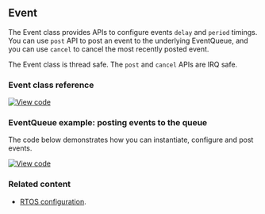 ## Event

The Event class provides APIs to configure events `delay` and `period` timings. You can use `post` API to post an event to the underlying EventQueue, and you can use `cancel` to cancel the most recently posted event.

The Event class is thread safe. The `post` and `cancel` APIs are IRQ safe.

### Event class reference

[![View code](https://www.mbed.com/embed/?type=library)](http://os-doc-builder.test.mbed.com/docs/development/mbed-os-api-doxy/_event_8h_source.html)

### EventQueue example: posting events to the queue

The code below demonstrates how you can instantiate, configure and post events.

[![View code](https://www.mbed.com/embed/?url=https://os.mbed.com/teams/mbed_example/code/mbed-os-example-events/)](https://os.mbed.com/teams/mbed_example/code/mbed-os-example-events/file/86c4bf2d90fa/main.cpp)

### Related content

- [RTOS configuration](/docs/development/reference/configuration-rtos.html).
